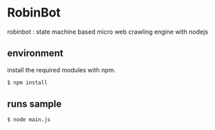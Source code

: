 # RobinBot

robinbot : state machine based micro web crawling engine with nodejs


## environment

install the required modules with npm.

```bash
$ npm install
```

## runs sample

```bash
$ node main.js
```

